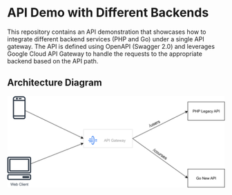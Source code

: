 # API Demo with Different Backends

This repository contains an API demonstration that showcases how to integrate different backend services (PHP and Go) under a single API gateway. The API is defined using OpenAPI (Swagger 2.0) and leverages Google Cloud API Gateway to handle the requests to the appropriate backend based on the API path.

## Architecture Diagram
![Architecture Diagram](diagram.drawio.svg)